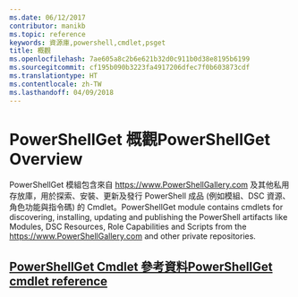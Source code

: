```yaml
---
ms.date: 06/12/2017
contributor: manikb
ms.topic: reference
keywords: 資源庫,powershell,cmdlet,psget
title: 概觀
ms.openlocfilehash: 7ae605a8c2b6e621b32d0c911b0d38e8195b6199
ms.sourcegitcommit: cf195b090b3223fa4917206dfec7f0b603873cdf
ms.translationtype: HT
ms.contentlocale: zh-TW
ms.lasthandoff: 04/09/2018
---
```

# <a name="powershellget-overview"></a><span data-ttu-id="e93f5-103">PowerShellGet 概觀</span><span class="sxs-lookup"><span data-stu-id="e93f5-103">PowerShellGet Overview</span></span>

<span data-ttu-id="e93f5-104">PowerShellGet 模組包含來自 https://www.PowerShellGallery.com 及其他私用存放庫，用於探索、安裝、更新及發行 PowerShell 成品 (例如模組、DSC 資源、角色功能與指令碼) 的 Cmdlet。</span><span class="sxs-lookup"><span data-stu-id="e93f5-104">PowerShellGet module contains cmdlets for discovering, installing, updating and publishing the PowerShell artifacts like Modules, DSC Resources, Role Capabilities and Scripts from the https://www.PowerShellGallery.com and other private repositories.</span></span>

## <a name="powershellget-cmdlet-referencepsgetcmdletsreferencemd"></a>[<span data-ttu-id="e93f5-105">PowerShellGet Cmdlet 參考資料</span><span class="sxs-lookup"><span data-stu-id="e93f5-105">PowerShellGet cmdlet reference</span></span>](./psget_cmdlets_reference.md)